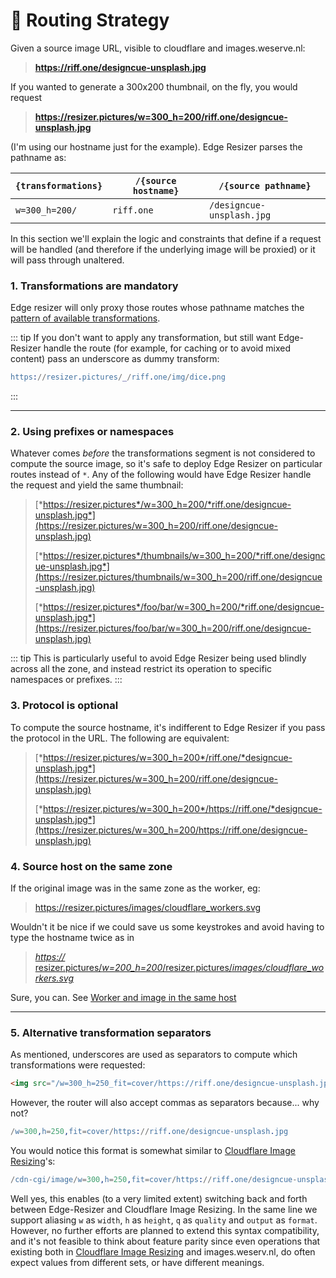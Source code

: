 # 🔌 Routing Strategy

Given a source image URL, visible to cloudflare and images.weserve.nl:

> **https://riff.one/designcue-unsplash.jpg**

If you wanted to generate a 300x200 thumbnail, on the fly, you would request

> **https://resizer.pictures/w=300_h=200/riff.one/designcue-unsplash.jpg**

(I'm using our hostname just for the example). Edge Resizer parses the pathname as:

|`{transformations}` | `/{source hostname}` | `/{source pathname}`|
|------|---------|  --- |
| `w=300_h=200/` | `riff.one` | `/designcue-unsplash.jpg`|

In this section we'll explain the logic and constraints that define if a request will be handled (and therefore if the underlying image will be proxied) or it will pass through unaltered.

### 1. Transformations are mandatory

Edge resizer will only proxy those routes whose pathname matches the [pattern of available transformations](parameters.html). 

::: tip
If you don't want to apply any transformation, but still want Edge-Resizer handle the route (for example, for caching or to avoid mixed content) pass an underscore as dummy transform:

```erlang
https://resizer.pictures/_/riff.one/img/dice.png
```
::: 



--- 

### 2. Using prefixes or namespaces


Whatever comes *before* the transformations segment is not considered to compute the source image, so it's safe to deploy Edge Resizer on particular routes instead of `*`. Any of the following
would have Edge Resizer handle the request and yield the same thumbnail:

> [*https://resizer.pictures*/w=300_h=200/*riff.one/designcue-unsplash.jpg*](https://resizer.pictures/w=300_h=200/riff.one/designcue-unsplash.jpg)
> 
> [*https://resizer.pictures*/thumbnails/w=300_h=200/*riff.one/designcue-unsplash.jpg*](https://resizer.pictures/thumbnails/w=300_h=200/riff.one/designcue-unsplash.jpg)
> 
> [*https://resizer.pictures*/foo/bar/w=300_h=200/*riff.one/designcue-unsplash.jpg*](https://resizer.pictures/foo/bar/w=300_h=200/riff.one/designcue-unsplash.jpg)

::: tip
This is particularly useful to avoid Edge Resizer being used blindly across all the zone, and instead restrict its operation to specific namespaces or prefixes.
:::

### 3. Protocol is optional 

To compute the source hostname, it's indifferent to Edge Resizer if you pass the protocol in the URL. The following are equivalent:

> [*https://resizer.pictures/w=300_h=200*/riff.one/*designcue-unsplash.jpg*](https://resizer.pictures/w=300_h=200/riff.one/designcue-unsplash.jpg)
> 
> [*https://resizer.pictures/w=300_h=200*/https://riff.one/*designcue-unsplash.jpg*](https://resizer.pictures/w=300_h=200/https://riff.one/designcue-unsplash.jpg)


### 4. Source host on the same zone

If the original image was in the same zone as the worker, eg:

> https://resizer.pictures/images/cloudflare_workers.svg

Wouldn't it be nice if we could save us some keystrokes and avoid having to type the hostname twice as in

 > [*https://* resizer.pictures/*w=200_h=200*/resizer.pictures/*images/cloudflare_workers.svg*](https://resizer.pictures/w=200_h=200/resizer.pictures/images/cloudflare_workers.svg)

Sure, you can. See [Worker and image in the same host](use_cases.html#worker-and-image-in-the-same-host)

---

### 5. Alternative transformation separators

As mentioned, underscores are used as separators to compute which transformations were requested:

```html
<img src="/w=300_h=250_fit=cover/https://riff.one/designcue-unsplash.jpg">
``` 

However, the router will also accept commas as separators because... why not?

```erlang
/w=300,h=250,fit=cover/https://riff.one/designcue-unsplash.jpg
``` 

You would notice this format is somewhat similar to [Cloudflare Image Resizing](https://developers.cloudflare.com/images/image-resizing/url-format)'s:

```erlang
/cdn-cgi/image/w=300,h=250,fit=cover/https://riff.one/designcue-unsplash.jpg
``` 

Well yes, this enables (to a very limited extent) switching back and forth between Edge-Resizer and Cloudflare Image Resizing. In the same line we support aliasing `w` as `width`, `h` as `height`,  `q` as `quality` and `output` as `format`. However, no further efforts are planned to extend this syntax compatibility, and it's not feasible to think about feature parity since even operations that  existing both in [Cloudflare Image Resizing](https://developers.cloudflare.com/images/image-resizing/url-format) and images.weserv.nl, do often expect values from different sets, or have different meanings.